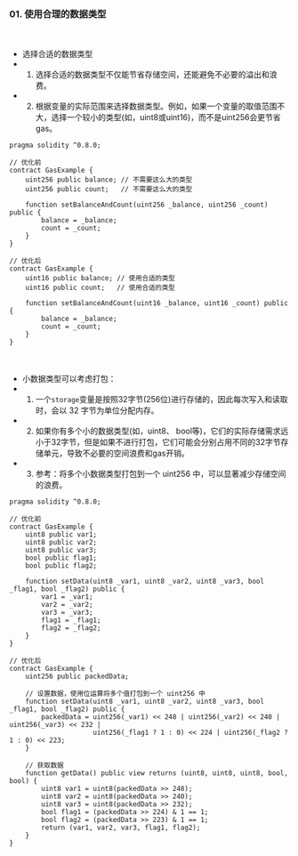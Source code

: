 ### 01. 使用合理的数据类型

　

- 选择合适的数据类型
- 1. 选择合适的数据类型不仅能节省存储空间，还能避免不必要的溢出和浪费。
- 2. 根据变量的实际范围来选择数据类型。例如，如果一个变量的取值范围不大，选择一个较小的类型(如，uint8或uint16)，而不是uint256会更节省gas。
```
pragma solidity ^0.8.0;

// 优化前
contract GasExample {
    uint256 public balance; // 不需要这么大的类型
    uint256 public count;   // 不需要这么大的类型

    function setBalanceAndCount(uint256 _balance, uint256 _count) public {
        balance = _balance;
        count = _count;
    }
}

// 优化后
contract GasExample {
    uint16 public balance; // 使用合适的类型
    uint16 public count;   // 使用合适的类型

    function setBalanceAndCount(uint16 _balance, uint16 _count) public {
        balance = _balance;
        count = _count;
    }
}
```

　

- 小数据类型可以考虑打包：
- 1. 一个```storage```变量是按照32字节(256位)进行存储的，因此每次写入和读取时，会以 32 字节为单位分配内存。
- 2. 如果你有多个小的数据类型(如，uint8、 bool等)，它们的实际存储需求远小于32字节，但是如果不进行打包，它们可能会分别占用不同的32字节存储单元，导致不必要的空间浪费和gas开销。
- 3. 参考：将多个小数据类型打包到一个 uint256 中，可以显著减少存储空间的浪费。
```
pragma solidity ^0.8.0;

// 优化前
contract GasExample {
    uint8 public var1;
    uint8 public var2;
    uint8 public var3;
    bool public flag1;
    bool public flag2;

    function setData(uint8 _var1, uint8 _var2, uint8 _var3, bool _flag1, bool _flag2) public {
        var1 = _var1;
        var2 = _var2;
        var3 = _var3;
        flag1 = _flag1;
        flag2 = _flag2;
    }
}

// 优化后
contract GasExample {
    uint256 public packedData;

    // 设置数据，使用位运算将多个值打包到一个 uint256 中
    function setData(uint8 _var1, uint8 _var2, uint8 _var3, bool _flag1, bool _flag2) public {
        packedData = uint256(_var1) << 248 | uint256(_var2) << 240 | uint256(_var3) << 232 | 
                     uint256(_flag1 ? 1 : 0) << 224 | uint256(_flag2 ? 1 : 0) << 223;
    }

    // 获取数据
    function getData() public view returns (uint8, uint8, uint8, bool, bool) {
        uint8 var1 = uint8(packedData >> 248);
        uint8 var2 = uint8(packedData >> 240);
        uint8 var3 = uint8(packedData >> 232);
        bool flag1 = (packedData >> 224) & 1 == 1;
        bool flag2 = (packedData >> 223) & 1 == 1;
        return (var1, var2, var3, flag1, flag2);
    }
}
```

